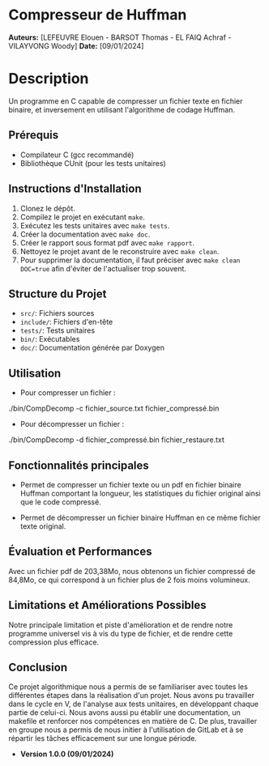 # Compresseur de Huffman

**Auteurs:** [LEFEUVRE Elouen - BARSOT Thomas - EL FAIQ Achraf - VILAYVONG Woody]
**Date:** [09/01/2024]

# Description

Un programme en C capable de compresser un fichier texte en fichier binaire, et inversement en utilisant l'algorithme de codage Huffman.

## Prérequis

- Compilateur C (gcc recommandé)
- Bibliothèque CUnit (pour les tests unitaires)

## Instructions d'Installation

1. Clonez le dépôt.
2. Compilez le projet en exécutant `make`.
3. Exécutez les tests unitaires avec `make tests`.
4. Créer la documentation avec `make doc`.
5. Créer le rapport sous format pdf avec `make rapport`.
6. Nettoyez le projet avant de le reconstruire avec `make clean`. 
7. Pour supprimer la documentation, il faut préciser avec `make clean DOC=true` afin d'éviter de l'actualiser trop souvent.

## Structure du Projet

- `src/`: Fichiers sources
- `include/`: Fichiers d'en-tête
- `tests/`: Tests unitaires
- `bin/`: Exécutables
- `doc/`: Documentation générée par Doxygen


## Utilisation

- Pour compresser un fichier :

./bin/CompDecomp -c fichier_source.txt fichier_compressé.bin

- Pour décompresser un fichier :

./bin/CompDecomp -d fichier_compressé.bin fichier_restaure.txt

## Fonctionnalités principales

- Permet de compresser un fichier texte ou un pdf en fichier binaire Huffman comportant la longueur, les statistiques du fichier original ainsi que le code compressé.

- Permet de décompresser un fichier binaire Huffman en ce même fichier texte original.

## Évaluation et Performances

Avec un fichier pdf de 203,38Mo, nous obtenons un fichier compressé de 84,8Mo, ce qui correspond à un fichier plus de 2 fois moins volumineux.

## Limitations et Améliorations Possibles

Notre principale limitation et piste d'amélioration et de rendre notre programme universel vis à vis du type de fichier, et de rendre cette compression plus efficace.

## Conclusion

Ce projet algorithmique nous a permis de se familiariser avec toutes les différentes étapes dans la réalisation d'un projet. Nous avons pu travailler dans le cycle en V, de l'analyse aux tests unitaires, en développant chaque partie de celui-ci. Nous avons aussi pu établir une documentation, un makefile et renforcer nos compétences en matière de C.
De plus, travailler en groupe nous a permis de nous initier à l'utilisation de GitLab et à se répartir les tâches efficacement sur une longue période.


- **Version 1.0.0 (09/01/2024)**
